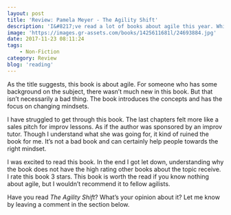 ```yaml
---
layout: post
title: 'Review: Pamela Meyer - The Agility Shift'
description: 'I&#8217;ve read a lot of books about agile this year. While looking at some lists, I found this book by Pamela Meyer. I decided to read it! Here&#8217;s my short review on <em>The Agility Shift</em>.'
image: 'https://images.gr-assets.com/books/1425611681l/24693884.jpg'
date: 2017-11-23 08:11:24
tags:
    - Non-Fiction
category: Review
blog: 'reading'
---
```

As the title suggests, this book is about agile. For someone who has some background on the subject, there wasn&#8217;t much new in this book. But that isn&#8217;t necessarily a bad thing. The book introduces the concepts and has the focus on changing mindsets.

I have struggled to get through this book. The last chapters felt more like a sales pitch for improv lessons. As if the author was sponsored by an improv tutor. Though I understand what she was going for, it kind of ruined the book for me. It&#8217;s not a bad book and can certainly help people towards the right mindset.

I was excited to read this book. In the end I got let down, understanding why the book does not have the high rating other books about the topic receive. I rate this book 3 stars. This book is worth the read if you know nothing about agile, but I wouldn&#8217;t recommend it to fellow agilists.

Have you read <em>The Agility Shift</em>? What&#8217;s your opinion about it? Let me know by leaving a comment in the section below.